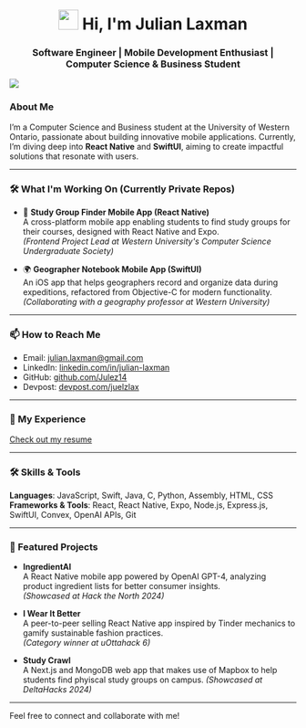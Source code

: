 <h1 align="center"><img src="https://media.giphy.com/media/hvRJCLFzcasrR4ia7z/giphy.gif" width="35"> Hi, I'm Julian Laxman</h1>
<h3 align="center">Software Engineer | Mobile Development Enthusiast | Computer Science & Business Student</h3>

<img src="https://user-images.githubusercontent.com/73097560/115834477-dbab4500-a447-11eb-908a-139a6edaec5c.gif">

### About Me
I’m a Computer Science and Business student at the University of Western Ontario, passionate about building innovative mobile applications. Currently, I’m diving deep into **React Native** and **SwiftUI**, aiming to create impactful solutions that resonate with users.

---

### 🛠️ What I'm Working On (Currently Private Repos)
- 📘 **Study Group Finder Mobile App (React Native)**  
  A cross-platform mobile app enabling students to find study groups for their courses, designed with React Native and Expo.  
  *(Frontend Project Lead at Western University's Computer Science Undergraduate Society)*

- 🌍 **Geographer Notebook Mobile App (SwiftUI)**  
  An iOS app that helps geographers record and organize data during expeditions, refactored from Objective-C for modern functionality.  
  *(Collaborating with a geography professor at Western University)*

---

### 📫 How to Reach Me
- Email: [julian.laxman@gmail.com](mailto:julian.laxman@gmail.com)
- LinkedIn: [linkedin.com/in/julian-laxman](https://linkedin.com/in/julian-laxman)
- GitHub: [github.com/Julez14](https://github.com/Julez14)
- Devpost: [devpost.com/juelzlax](https://devpost.com/juelzlax)

---

### 📄 My Experience
[Check out my resume](https://drive.google.com/file/d/18LqpC51uylHfd1RjA27QdwCffCGrlKrU/view?usp=sharing)

---

### 🛠️ Skills & Tools
**Languages**: JavaScript, Swift, Java, C, Python, Assembly, HTML, CSS  
**Frameworks & Tools**: React, React Native, Expo, Node.js, Express.js, SwiftUI, Convex, OpenAI APIs, Git  

---

### 🌟 Featured Projects
- **IngredientAI**  
  A React Native mobile app powered by OpenAI GPT-4, analyzing product ingredient lists for better consumer insights.  
  *(Showcased at Hack the North 2024)*  

- **I Wear It Better**  
  A peer-to-peer selling React Native app inspired by Tinder mechanics to gamify sustainable fashion practices.  
  *(Category winner at uOttahack 6)*  

- **Study Crawl**  
  A Next.js and MongoDB web app that makes use of Mapbox to help students find phyiscal study groups on campus.
  *(Showcased at DeltaHacks 2024)*   

---

Feel free to connect and collaborate with me!
